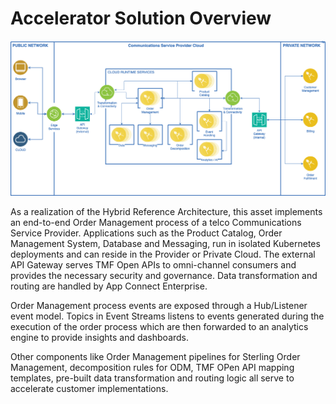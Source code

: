# Accelerator Solution Overview

![Order Management](img/solution-overview.png)

As a realization of the Hybrid Reference Architecture, this asset implements an end-to-end Order Management process of a telco Communications Service Provider. Applications such as the Product Catalog, Order Management System, Database and Messaging, run in isolated Kubernetes deployments and can reside in the Provider or Private Cloud. The external API Gateway serves TMF Open APIs to omni-channel consumers and provides the necessary security and governance. Data transformation and routing are handled by App Connect Enterprise.

Order Management process events are exposed through a Hub/Listener event model. Topics in Event Streams listens to events generated during the execution of the order process which are then forwarded to an analytics engine to provide insights and dashboards.

Other components like Order Management pipelines for Sterling Order Management, decomposition rules for ODM, TMF OPen API mapping templates, pre-built data transformation and routing logic all serve to accelerate customer implementations.